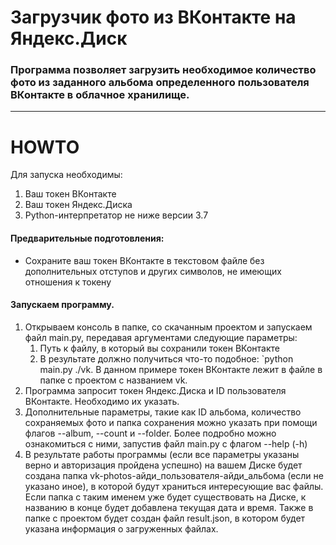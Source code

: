 # Загрузчик фото из ВКонтакте на Яндекс.Диск

###  Программа позволяет загрузить необходимое количество фото из заданного альбома определенного пользователя ВКонтакте в облачное хранилище.
---
# HOWTO

Для запуска необходимы:
1. Ваш токен ВКонтакте
2. Ваш токен Яндекс.Диска
3. Python-интерпретатор не ниже версии 3.7

#### Предварительные подготовления:
- Сохраните ваш токен ВКонтакте в текстовом файле без дополнительных отступов и других символов, не имеющих отношения к токену

#### Запускаем программу.
1. Открываем консоль в папке, со скачанным проектом и запускаем файл main.py, передавая аргументами следующие параметры:
   1. Путь к файлу, в который вы сохранили токен ВКонтакте
   2. В результате должно получиться что-то подобное: `python main.py ./vk. В данном примере токен ВКонтакте лежит в файле в папке с проектом с названием vk.
2. Программа запросит токен Яндекс.Диска и ID пользователя ВКонтакте. Необходимо их указать.
3. Дополнительные параметры, такие как ID альбома, количество сохраняемых фото и папка сохранения можно указать при помощи флагов --album, --count и --folder. Более подробно можно ознакомиться с ними, запустив файл main.py с флагом --help (-h)
4. В результате работы программы (если все параметры указаны верно и авторизация пройдена успешно) на вашем Диске будет создана папка vk-photos-айди_пользователя-айди_альбома (если не указано иное), в которой будут храниться интересующие вас файлы. Если папка с таким именем уже будет существовать на Диске, к названию в конце будет добавлена текущая дата и время. Также в папке с проектом будет создан файл result.json, в котором будет указана информация о загруженных файлах.